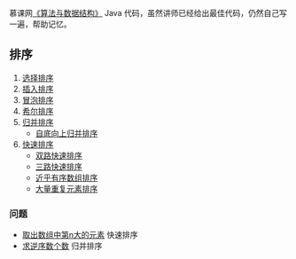 慕课网[《算法与数据结构》](http://coding.imooc.com/class/71.html) Java 代码，虽然讲师已经给出最佳代码，仍然自己写一遍，帮助记忆。
## 排序  
1. [选择排序](/src/sort/SelectionSort.java)
2. [插入排序](/src/sort/InsertionSort.java)
3. [冒泡排序](/src/sort/BubbleSort.java)
4. [希尔排序](/src/sort/ShellSort.java)
5. [归并排序](/src/sort/MergeSort.java)
    - [自底向上归并排序](/src/sort/MergeSortBU.java)    
6. [快速排序](/src/sort/QuickSort.java)
    - [双路快速排序](/src/sort/QuickSort2Ways.java)
    - [三路快速排序](/src/sort/QuickSort3Ways.java)
    - [近乎有序数组排序](/src/sort/QuickSortNearlyOrded.java)
    - [大量重复元素排序](/src/sort/QuickSortRepetion.java)
### 问题
- [取出数组中第n大的元素](/src/sort/Selection.java)  快速排序
- [求逆序数个数](/src/sort/InversionCount.java)  归并排序